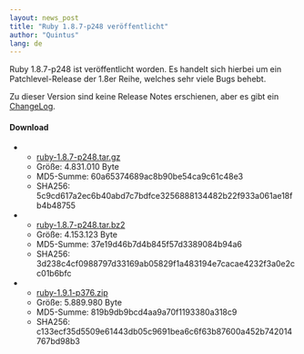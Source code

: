 ```yaml
---
layout: news_post
title: "Ruby 1.8.7-p248 veröffentlicht"
author: "Quintus"
lang: de
---
```


Ruby 1.8.7-p248 ist veröffentlicht worden. Es handelt sich hierbei um
ein Patchlevel-Release der 1.8er Reihe, welches sehr viele Bugs behebt.

Zu dieser Version sind keine Release Notes erschienen, aber es gibt ein
[ChangeLog][1].

#### Download

* * [ruby-1.8.7-p248.tar.gz][2]
  * Größe: 4.831.010 Byte
  * MD5-Summe: 60a65374689ac8b90be54ca9c61c48e3
  * SHA256:
    5c9cd617a2ec6b40abd7c7bdfce3256888134482b22f933a061ae18fb4b48755

* * [ruby-1.8.7-p248.tar.bz2][3]
  * Größe: 4.153.123 Byte
  * MD5-Summe: 37e19d46b7d4b845f57d3389084b94a6
  * SHA256:
    3d238c4cf0988797d33169ab05829f1a483194e7cacae4232f3a0e2cc01b6bfc

* * [ruby-1.9.1-p376.zip][4]
  * Größe: 5.889.980 Byte
  * MD5-Summe: 819b9db9bcd4aa9a70f1193380a318c9
  * SHA256:
    c133ecf35d5509e61443db05c9691bea6c6f63b87600a452b742014767bd98b3



[1]: https://svn.ruby-lang.org/cgi-bin/viewvc.cgi/tags/v1_8_7_248/ChangeLog
[2]: https://cache.ruby-lang.org/pub/ruby/1.8/ruby-1.8.7-p248.tar.gz
[3]: https://cache.ruby-lang.org/pub/ruby/1.8/ruby-1.8.7-p248.tar.bz2
[4]: https://cache.ruby-lang.org/pub/ruby/1.8/ruby-1.8.7-p248.zip
